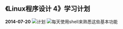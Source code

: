## 《Linux程序设计 4》学习计划

**2014-07-20**
![计划](http://e.hiphotos.bdimg.com/album/s%3D740%3Bq%3D90/sign=c88b5f10f21f3a295ec8d7caa91ecd0c/dbb44aed2e738bd4f7c34cffa38b87d6267ff91a.jpg)
![每天使用shell来熟悉这些基本功能](http://e.hiphotos.bdimg.com/album/s%3D1100%3Bq%3D90/sign=5292c9f62a381f309a1989a899317779/9825bc315c6034a89262434fc913495408237678.jpg)